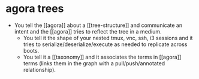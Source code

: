 # agora trees

- You tell the [[agora]] about a [[tree-structure]] and communicate an intent and the [[agora]] tries to reflect the tree in a medium.
  - You tell it the shape of your nested tmux, vnc, ssh, i3 sessions and it tries to serialize/deserialize/execute as needed to replicate across boots.
  - You tell it a [[taxonomy]] and it associates the terms in [[agora]] terms (links them in the graph with a pull/push/annotated relationship).

